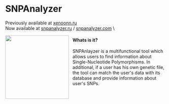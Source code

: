 # SNPAnalyzer
Previously available at [xenoonn.ru](https://xenoonn.ru) \
Now available at [snpanalyzer.ru](https://snpanalyzer.ru) / [snpanalyzer.com](https://snpanalyzer.com) \

<img src="https://github.com/user-attachments/assets/8e2c4cac-fe02-4b13-8ee8-420bb409172e" style="width:200px; float:left; margin-right:12px;">

#### Whats is it?
SNPAnlayzer is a multifunctional tool which allows users to find information about Single-Nucleotide Polymorphisms.
In additional, if a user has his own genetic file, the tool can match the user's data with its database and provide information about user's SNPs.
